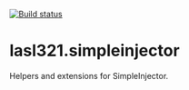 [![Build status](https://ci.appveyor.com/api/projects/status/tcfpjf9qr37lsjeo)](https://ci.appveyor.com/project/lasl321/lasl321-simpleinjector)

lasl321.simpleinjector
======================

Helpers and extensions for SimpleInjector.
